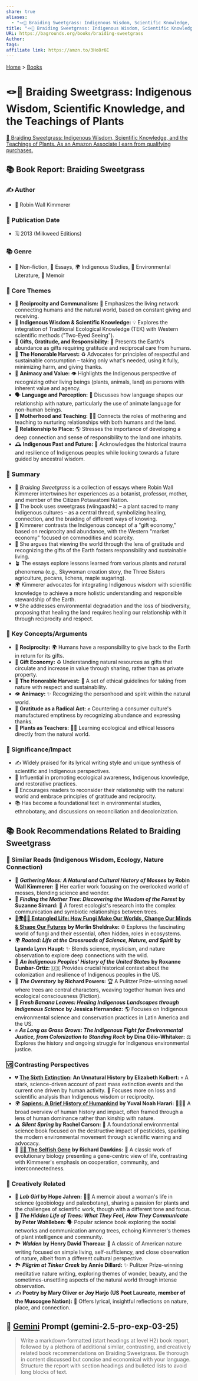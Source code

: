 ```yaml
---
share: true
aliases:
  - "🪢🌾 Braiding Sweetgrass: Indigenous Wisdom, Scientific Knowledge, and the Teachings of Plants"
title: "🪢🌾 Braiding Sweetgrass: Indigenous Wisdom, Scientific Knowledge, and the Teachings of Plants"
URL: https://bagrounds.org/books/braiding-sweetgrass
Author: 
tags: 
affiliate link: https://amzn.to/3Ho8r6E
---
```

[Home](../index.md) > [Books](./index.md)  
# 🪢🌾 Braiding Sweetgrass: Indigenous Wisdom, Scientific Knowledge, and the Teachings of Plants  
[🛒 Braiding Sweetgrass: Indigenous Wisdom, Scientific Knowledge, and the Teachings of Plants. As an Amazon Associate I earn from qualifying purchases.](https://amzn.to/3Ho8r6E)  
  
## 📚 Book Report: Braiding Sweetgrass  
  
### ✍️ Author  
* 👤 Robin Wall Kimmerer  
  
### 📅 Publication Date  
* 🗓️ 2013 (Milkweed Editions)  
  
### 📚 Genre  
* 📖 Non-fiction, 📝 Essays, 🌍 Indigenous Studies, 🌳 Environmental Literature, 📖 Memoir  
  
### 🌿 Core Themes  
* 🌱 **Reciprocity and Communalism:** 🤝 Emphasizes the living network connecting humans and the natural world, based on constant giving and receiving.  
* 🧠 **Indigenous Wisdom & Scientific Knowledge:** 💡 Explores the integration of Traditional Ecological Knowledge (TEK) with Western scientific methods ("Two-Eyed Seeing").  
* 🎁 **Gifts, Gratitude, and Responsibility:** 🙏 Presents the Earth's abundance as gifts requiring gratitude and reciprocal care from humans.  
* 🌾 **The Honorable Harvest:** ♻️ Advocates for principles of respectful and sustainable consumption – taking only what's needed, using it fully, minimizing harm, and giving thanks.  
* 🌳 **Animacy and Value:** 👁️ Highlights the Indigenous perspective of recognizing other living beings (plants, animals, land) as persons with inherent value and agency.  
* 🗣️ **Language and Perception:** 💬 Discusses how language shapes our relationship with nature, particularly the use of animate language for non-human beings.  
* 🤱 **Motherhood and Teaching:** 👩‍🏫 Connects the roles of mothering and teaching to nurturing relationships with both humans and the land.  
* 📍 **Relationship to Place:** 🌎 Stresses the importance of developing a deep connection and sense of responsibility to the land one inhabits.  
* 🕰️ **Indigenous Past and Future:** 📜 Acknowledges the historical trauma and resilience of Indigenous peoples while looking towards a future guided by ancestral wisdom.  
  
### 📝 Summary  
* 🌾 *Braiding Sweetgrass* is a collection of essays where Robin Wall Kimmerer intertwines her experiences as a botanist, professor, mother, and member of the Citizen Potawatomi Nation.  
* 🧵 The book uses sweetgrass (wiingaashk) – a plant sacred to many Indigenous cultures – as a central thread, symbolizing healing, connection, and the braiding of different ways of knowing.  
* 🔄 Kimmerer contrasts the Indigenous concept of a "gift economy," based on reciprocity and abundance, with the Western "market economy" focused on commodities and scarcity.  
* 🙏 She argues that viewing the world through the lens of gratitude and recognizing the gifts of the Earth fosters responsibility and sustainable living.  
* 🪴 The essays explore lessons learned from various plants and natural phenomena (e.g., Skywoman creation story, the Three Sisters agriculture, pecans, lichens, maple sugaring).  
* 🌍 Kimmerer advocates for integrating Indigenous wisdom with scientific knowledge to achieve a more holistic understanding and responsible stewardship of the Earth.  
* 💔 She addresses environmental degradation and the loss of biodiversity, proposing that healing the land requires healing our relationship with it through reciprocity and respect.  
  
### 🔑 Key Concepts/Arguments  
* 🤝 **Reciprocity:** 🌍 Humans have a responsibility to give back to the Earth in return for its gifts.  
* 🎁 **Gift Economy:** ♻️ Understanding natural resources as gifts that circulate and increase in value through sharing, rather than as private property.  
* 🌱 **The Honorable Harvest:** 🌿 A set of ethical guidelines for taking from nature with respect and sustainability.  
* 👁️ **Animacy:** ✨ Recognizing the personhood and spirit within the natural world.  
* 🙏 **Gratitude as a Radical Act:** ✊ Countering a consumer culture's manufactured emptiness by recognizing abundance and expressing thanks.  
* 🌳 **Plants as Teachers:** 👩‍🏫 Learning ecological and ethical lessons directly from the natural world.  
  
### 🌟 Significance/Impact  
* ✍️ Widely praised for its lyrical writing style and unique synthesis of scientific and Indigenous perspectives.  
* 🚀 Influential in promoting ecological awareness, Indigenous knowledge, and restorative practices.  
* 📖 Encourages readers to reconsider their relationship with the natural world and embrace principles of gratitude and reciprocity.  
* 📚 Has become a foundational text in environmental studies, ethnobotany, and discussions on reconciliation and decolonization.  
  
## 📚 Book Recommendations Related to Braiding Sweetgrass  
  
### 📖 Similar Reads (Indigenous Wisdom, Ecology, Nature Connection)  
* 🌿 ***Gathering Moss: A Natural and Cultural History of Mosses*** **by Robin Wall Kimmerer:** 🔬 Her earlier work focusing on the overlooked world of mosses, blending science and wonder.  
* 🌳 ***Finding the Mother Tree: Discovering the Wisdom of the Forest*** **by Suzanne Simard:** 🌲 A forest ecologist's research into the complex communication and symbiotic relationships between trees.  
* **[🍄🌍🧠🔮 Entangled Life: How Fungi Make Our Worlds, Change Our Minds & Shape Our Futures](./entangled-life-how-fungi-make-our-worlds-change-our-minds-shape-our-futures.md)** **by Merlin Sheldrake:** 🌐 Explores the fascinating world of fungi and their essential, often hidden, roles in ecosystems.  
* 🌍 ***Rooted: Life at the Crossroads of Science, Nature, and Spirit*** **by Lyanda Lynn Haupt:** ✨ Blends science, mysticism, and nature observation to explore deep connections with the wild.  
* 📜 ***An Indigenous Peoples' History of the United States*** **by Roxanne Dunbar-Ortiz:** 🇺🇸 Provides crucial historical context about the colonization and resilience of Indigenous peoples in the US.  
* 🌲 ***The Overstory*** **by Richard Powers:** 🏆 A Pulitzer Prize-winning novel where trees are central characters, weaving together human lives and ecological consciousness (Fiction).  
* 🍃 ***Fresh Banana Leaves: Healing Indigenous Landscapes through Indigenous Science*** **by Jessica Hernandez:** 🌎 Focuses on Indigenous environmental science and conservation practices in Latin America and the US.  
* ✊ ***As Long as Grass Grows: The Indigenous Fight for Environmental Justice, from Colonization to Standing Rock*** **by Dina Gilio-Whitaker:** ⚖️ Explores the history and ongoing struggle for Indigenous environmental justice.  
  
### 🆚 Contrasting Perspectives  
* 💔 **[The Sixth Extinction](./the-sixth-extinction.md): An Unnatural History** **by Elizabeth Kolbert:** 💀 A stark, science-driven account of past mass extinction events and the current one driven by human activity. 🔬 Focuses more on loss and scientific analysis than Indigenous wisdom or reciprocity.  
* 🌍 **[Sapiens: A Brief History of Humankind](./sapiens-a-brief-history-of-humankind.md)** **by Yuval Noah Harari:** 🧑‍🤝‍🧑 A broad overview of human history and impact, often framed through a lens of human dominance rather than kinship with nature.  
* ⚠️ ***Silent Spring*** **by Rachel Carson:** 🧪 A foundational environmental science book focused on the destructive impact of pesticides, sparking the modern environmental movement through scientific warning and advocacy.  
* 🧬 **[👤🧬 The Selfish Gene](./the-selfish-gene.md)** **by Richard Dawkins:** 🔬 A classic work of evolutionary biology presenting a gene-centric view of life, contrasting with Kimmerer's emphasis on cooperation, community, and interconnectedness.  
  
### 🎨 Creatively Related  
* 🔬 ***Lab Girl*** **by Hope Jahren:** 👩‍🔬 A memoir about a woman's life in science (geobiology and paleobotany), sharing a passion for plants and the challenges of scientific work, though with a different tone and focus.  
* 🌳 ***The Hidden Life of Trees: What They Feel, How They Communicate*** **by Peter Wohlleben:** 🗣️ Popular science book exploring the social networks and communication among trees, echoing Kimmerer's themes of plant intelligence and community.  
* 🏞️ ***Walden*** **by Henry David Thoreau:** 🚶 A classic of American nature writing focused on simple living, self-sufficiency, and close observation of nature, albeit from a different cultural perspective.  
* 🏞️ ***Pilgrim at Tinker Creek*** **by Annie Dillard:** ✨ Pulitzer Prize-winning meditative nature writing, exploring themes of wonder, beauty, and the sometimes-unsettling aspects of the natural world through intense observation.  
* ✍️ **Poetry by Mary Oliver or Joy Harjo (US Poet Laureate, member of the Muscogee Nation):** 📜 Offers lyrical, insightful reflections on nature, place, and connection.  
  
## 💬 [Gemini](../software/gemini.md) Prompt (gemini-2.5-pro-exp-03-25)  
> Write a markdown-formatted (start headings at level H2) book report, followed by a plethora of additional similar, contrasting, and creatively related book recommendations on Braiding Sweetgrass. Be thorough in content discussed but concise and economical with your language. Structure the report with section headings and bulleted lists to avoid long blocks of text.